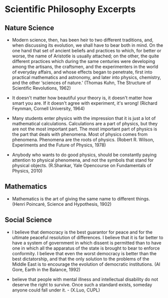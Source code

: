 # Scientific Philosophy Excerpts

## Nature Science

* Modern science, then, has been heir to two different traditions, and, when discussing its evolution, we shall have to bear both in mind. On the one hand that set of ancient beliefs and practices to which, for better or worse, the name of Aristotle is usually attached; on the other, the quite different practices which during the same centuries were developing among the artisans, the craftsmen, and the experimenters in the world of everyday affairs, and whose effects began to penetrate, first into practical mathematics and astronomy, and later into physics, chemistry, and the other ‘sciences of nature.’ (Thomas Kuhn, The Structure of Scientific Revolutions, 1962)

* It doesn't matter how beautiful your theory is, it doesn't matter how smart you are. If it doesn't agree with experiment, it's wrong! (Richard Feynman, Cornell University, 1964)

* Many students enter physics with the impression that it is just a lot of mathematical calculations. Calculations are a part of physics, but they are not the most important part. The most important part of physics is the part that deals with phenomena. Most of physics comes from phenomena. Phenomena are the roots of physics. (Robert R. Wilson, Experiments and the Future of Physics, 1978)

* Anybody who wants to do good physics, should be constantly paying attention to physical phenomena, and not the symbols that stand for physical objects. (R.Shankar, Yale Opencourse on Fundamentals of Physics, 2010)

## Mathematics

* Mathematics is the art of giving the same name to different things. (Henri Poincaré, Science and Hypothesis, 1902)

## Social Science

* I believe that democracy is the best guarantor for peace and for the ultimate peaceful resolution of differences. I believe that it is far better to have a system of government in which dissent is permitted than to have one in which all the apparatus of the state is brought to bear to enforce conformity. I believe that even the worst democracy is better than the best dictatorship, and that the only solution to the problems of the Middle East is to encourage the evolution of democratic institutions. (Al Gore, Earth in the Balance, 1992)

* believe that people with mental illness and intellectual disability do not deserve the right to survive. Once such a standard exists, someday anyone could fall under it. - (X.Luo, CUPL)
